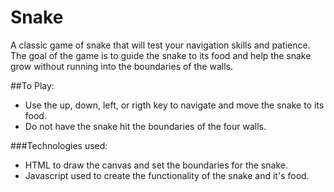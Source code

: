 # Snake

A classic game of snake that will test your navigation skills and patience. The goal of the game is to guide the snake to its food and help the snake grow without running into the boundaries of the walls.

##To Play:
- Use the up, down, left, or rigth key to navigate and move the snake to its food.
- Do not have the snake hit the boundaries of the four walls.

###Technologies used:
- HTML to draw the canvas and set the boundaries for the snake.
- Javascript used to create the functionality of the snake and it's food.
